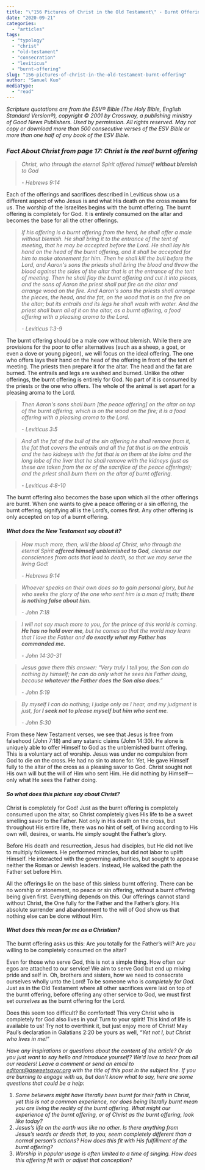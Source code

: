 ```yaml
---
title: "\"156 Pictures of Christ in the Old Testament\" - Burnt Offering"
date: "2020-09-21"
categories: 
  - "articles"
tags: 
  - "typology"
  - "christ"
  - "old-testament"
  - "consecration"
  - "leviticus"
  - "burnt-offering"
slug: "156-pictures-of-christ-in-the-old-testament-burnt-offering"
author: "Samuel Kuo"
mediaType: 
  - "read"
---
```


_Scripture quotations are from the ESV® Bible (The Holy Bible, English Standard Version®), copyright © 2001 by Crossway, a publishing ministry of Good News Publishers. Used by permission. All rights reserved. May not copy or download more than 500 consecutive verses of the ESV Bible or more than one half of any book of the ESV Bible._

### **_Fact About Christ_** _from page 17: Christ is the real_ **_burnt_** _offering_

> _Christ, who through the eternal Spirit offered himself_ **_without blemish_** _to God_
> 
> _\- Hebrews 9:14_

Each of the offerings and sacrifices described in Leviticus show us a different aspect of who Jesus is and what His death on the cross means for us. The worship of the Israelites begins with the burnt offering. The burnt offering is completely for God. It is entirely consumed on the altar and becomes the base for all the other offerings. 

> _If his offering is a burnt offering from the herd, he shall offer a male without blemish. He shall bring it to the entrance of the tent of meeting, that he may be accepted before the Lord. He shall lay his hand on the head of the burnt offering, and it shall be accepted for him to make atonement for him. Then he shall kill the bull before the Lord, and Aaron's sons the priests shall bring the blood and throw the blood against the sides of the altar that is at the entrance of the tent of meeting. Then he shall flay the burnt offering and cut it into pieces, and the sons of Aaron the priest shall put fire on the altar and arrange wood on the fire. And Aaron's sons the priests shall arrange the pieces, the head, and the fat, on the wood that is on the fire on the altar; but its entrails and its legs he shall wash with water. And the priest shall burn all of it on the altar, as a burnt offering, a food offering with a pleasing aroma to the Lord._
> 
> _\- Leviticus 1:3-9_

The burnt offering should be a male cow without blemish. While there are provisions for the poor to offer alternatives (such as a sheep, a goat, or even a dove or young pigeon), we will focus on the ideal offering. The one who offers lays their hand on the head of the offering in front of the tent of meeting. The priests then prepare it for the altar. The head and the fat are burned. The entrails and legs are washed and burned. Unlike the other offerings, the burnt offering is entirely for God. No part of it is consumed by the priests or the one who offers. The whole of the animal is set apart for a pleasing aroma to the Lord. 

> _Then Aaron's sons shall burn \[the peace offering\] on the altar on top of the burnt offering, which is on the wood on the fire; it is a food offering with a pleasing aroma to the Lord._
> 
> _\- Leviticus 3:5_

> _And all the fat of the bull of the sin offering he shall remove from it, the fat that covers the entrails and all the fat that is on the entrails and the two kidneys with the fat that is on them at the loins and the long lobe of the liver that he shall remove with the kidneys (just as these are taken from the ox of the sacrifice of the peace offerings); and the priest shall burn them on the altar of burnt offering._
> 
> _\- Leviticus 4:8-10_

The burnt offering also becomes the base upon which all the other offerings are burnt. When one wants to give a peace offering or a sin offering, the burnt offering, signifying all is the Lord’s, comes first. Any other offering is only accepted on top of a burnt offering. 

#### **_What does the New Testament say about it?_**

> _How much more, then, will the blood of Christ, who through the eternal Spirit_ **_offered himself unblemished to God_**_, cleanse our consciences from acts that lead to death, so that we may serve the living God!_
> 
> \- _Hebrews 9:14_

> _Whoever speaks on their own does so to gain personal glory, but he who seeks the glory of the one who sent him is a man of truth;_ **_there is nothing false about him._**
> 
> \- _John 7:18_

> _I will not say much more to you, for the prince of this world is coming._ **_He has no hold over me_**_, but he comes so that the world may learn that I love the Father and_ **_do exactly what my Father has commanded me._**
> 
> \- _John 14:30-31_

> _Jesus gave them this answer: “Very truly I tell you, the Son can do nothing by himself; he can do only what he sees his Father doing, because_ **_whatever the Father does the Son also does_**_.”_ 
> 
> \- _John 5:19_

> _By myself I can do nothing; I judge only as I hear, and my judgment is just, for_ **_I seek not to please myself but him who sent me_**_._
> 
> \- _John 5:30_

From these New Testament verses, we see that Jesus is free from falsehood (John 7:18) and any satanic claims (John 14:30). He alone is uniquely able to offer Himself to God as the unblemished burnt offering. This is a voluntary act of worship. Jesus was under no compulsion from God to die on the cross. He had no sin to atone for. Yet, He gave Himself fully to the altar of the cross as a pleasing savor to God. Christ sought not His own will but the will of Him who sent Him. He did nothing by Himself—only what He sees the Father doing. 

#### **_So what does this picture say about Christ?_** 

Christ is completely for God! Just as the burnt offering is completely consumed upon the altar, so Christ completely gives His life to be a sweet smelling savor to the Father. Not only in His death on the cross, but throughout His entire life, there was no hint of self, of living according to His own will, desires, or wants. He simply sought the Father’s glory. 

Before His death and resurrection, Jesus had disciples, but He did not live to multiply followers. He performed miracles, but did not labor to uplift Himself. He interacted with the governing authorities, but sought to appease neither the Roman or Jewish leaders. Instead, He walked the path the Father set before Him. 

All the offerings lie on the base of this sinless burnt offering. There can be no worship or atonement, no peace or sin offering, without a burnt offering being given first. Everything depends on this. Our offerings cannot stand without Christ, the One fully for the Father and the Father’s glory. His absolute surrender and abandonment to the will of God show us that nothing else can be done without Him. 

#### **_What does this mean for me as a Christian?_** 

The burnt offering asks us this: Are _you_ totally for the Father’s will? Are _you_ willing to be completely consumed on the altar? 

Even for those who serve God, this is not a simple thing. How often our egos are attached to our service! We aim to serve God but end up mixing pride and self in. Oh, brothers and sisters, how we need to consecrate ourselves wholly unto the Lord! To be someone who is _completely for God._ Just as in the Old Testament where all other sacrifices were laid on top of the burnt offering, before offering any other service to God, we must first set _ourselves_ as the burnt offering for the Lord.

Does this seem too difficult? Be comforted! This very Christ who is completely for God also lives in you! Turn to your spirit! This kind of life is available to us! Try not to overthink it, but just enjoy more of Christ! May Paul’s declaration in Galatians 2:20 be yours as well, _“Yet not I, but Christ who lives in me!”_ 

_Have any inspirations or questions about the content of the article? Or do you just want to say hello and introduce yourself? We’d love to hear from all our readers! Leave a comment or send an email to editors@asweetsavor.org with the title of this post in the subject line. If you are burning to engage with us, but don’t know what to say, here are some questions that could be a help:_ 

1. _Some believers might have literally been burnt for their faith in Christ, yet this is not a common experience, nor does being literally burnt mean you are living the reality of the burnt offering. What might our experience of the burnt offering, or of Christ as the burnt offering, look like today?_ 
2. _Jesus’s life on the earth was like no other. Is there anything from Jesus’s words or deeds that, to you, seem completely different than a normal person’s actions? How does this fit with His fulfillment of the burnt offering?_
3. _Worship in popular usage is often limited to a time of singing. How does this offering fit with or adjust that conception?_
